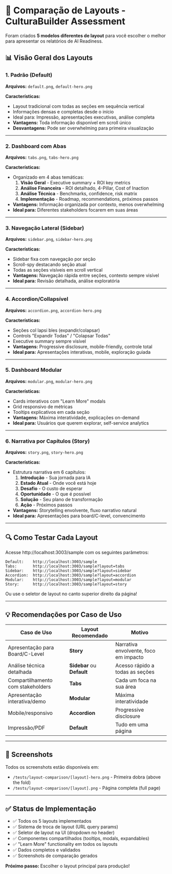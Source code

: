 # 🎨 Comparação de Layouts - CulturaBuilder Assessment

Foram criados **5 modelos diferentes de layout** para você escolher o melhor para apresentar os relatórios de AI Readiness.

## 📊 Visão Geral dos Layouts

### 1. **Padrão (Default)**
**Arquivos:** `default.png`, `default-hero.png`

**Características:**
- Layout tradicional com todas as seções em sequência vertical
- Informações densas e completas desde o início
- Ideal para: Impressão, apresentações executivas, análise completa
- **Vantagens:** Toda informação disponível em scroll único
- **Desvantagens:** Pode ser overwhelming para primeira visualização

---

### 2. **Dashboard com Abas**
**Arquivos:** `tabs.png`, `tabs-hero.png`

**Características:**
- Organizado em 4 abas temáticas:
  1. **Visão Geral** - Executive summary + ROI key metrics
  2. **Análise Financeira** - ROI detalhado, 4-Pillar, Cost of Inaction
  3. **Análise Técnica** - Benchmarks, confidence, risk matrix
  4. **Implementação** - Roadmap, recommendations, próximos passos
- **Vantagens:** Informação organizada por contexto, menos overwhelming
- **Ideal para:** Diferentes stakeholders focarem em suas áreas

---

### 3. **Navegação Lateral (Sidebar)**
**Arquivos:** `sidebar.png`, `sidebar-hero.png`

**Características:**
- Sidebar fixa com navegação por seção
- Scroll-spy destacando seção atual
- Todas as seções visíveis em scroll vertical
- **Vantagens:** Navegação rápida entre seções, contexto sempre visível
- **Ideal para:** Revisão detalhada, análise exploratória

---

### 4. **Accordion/Collapsível**
**Arquivos:** `accordion.png`, `accordion-hero.png`

**Características:**
- Seções col lapsi bles (expandir/colapsar)
- Controls "Expandir Todas" / "Colapsar Todas"
- Executive summary sempre visível
- **Vantagens:** Progressive disclosure, mobile-friendly, controle total
- **Ideal para:** Apresentações interativas, mobile, exploração guiada

---

### 5. **Dashboard Modular**
**Arquivos:** `modular.png`, `modular-hero.png`

**Características:**
- Cards interativos com "Learn More" modals
- Grid responsivo de métricas
- Tooltips explicativos em cada seção
- **Vantagens:** Máxima interatividade, explicações on-demand
- **Ideal para:** Usuários que querem explorar, self-service analytics

---

### 6. **Narrativa por Capítulos (Story)**
**Arquivos:** `story.png`, `story-hero.png`

**Características:**
- Estrutura narrativa em 6 capítulos:
  1. **Introdução** - Sua jornada para IA
  2. **Estado Atual** - Onde você está hoje
  3. **Desafio** - O custo de esperar
  4. **Oportunidade** - O que é possível
  5. **Solução** - Seu plano de transformação
  6. **Ação** - Próximos passos
- **Vantagens:** Storytelling envolvente, fluxo narrativo natural
- **Ideal para:** Apresentações para board/C-level, convencimento

---

## 🔍 Como Testar Cada Layout

Acesse http://localhost:3003/sample com os seguintes parâmetros:

```
Default:    http://localhost:3003/sample
Tabs:       http://localhost:3003/sample?layout=tabs
Sidebar:    http://localhost:3003/sample?layout=sidebar
Accordion:  http://localhost:3003/sample?layout=accordion
Modular:    http://localhost:3003/sample?layout=modular
Story:      http://localhost:3003/sample?layout=story
```

Ou use o seletor de layout no canto superior direito da página!

---

## 💡 Recomendações por Caso de Uso

| Caso de Uso | Layout Recomendado | Motivo |
|-------------|-------------------|--------|
| Apresentação para Board/C-Level | **Story** | Narrativa envolvente, foco em impacto |
| Análise técnica detalhada | **Sidebar** ou **Default** | Acesso rápido a todas as seções |
| Compartilhamento com stakeholders | **Tabs** | Cada um foca na sua área |
| Apresentação interativa/demo | **Modular** | Máxima interatividade |
| Mobile/responsivo | **Accordion** | Progressive disclosure |
| Impressão/PDF | **Default** | Tudo em uma página |

---

## 📸 Screenshots

Todos os screenshots estão disponíveis em:
- `/tests/layout-comparison/[layout]-hero.png` - Primeira dobra (above the fold)
- `/tests/layout-comparison/[layout].png` - Página completa (full page)

---

## ✅ Status de Implementação

- ✅ Todos os 5 layouts implementados
- ✅ Sistema de troca de layout (URL query params)
- ✅ Seletor de layout na UI (dropdown no header)
- ✅ Componentes compartilhados (tooltips, modals, expandables)
- ✅ "Learn More" functionality em todos os layouts
- ✅ Dados completos e validados
- ✅ Screenshots de comparação gerados

**Próximo passo:** Escolher o layout principal para produção!
